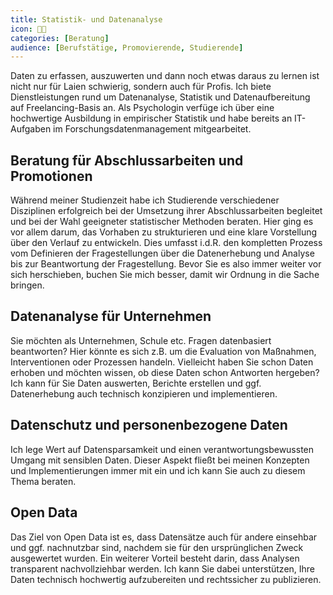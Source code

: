 ```yaml
---
title: Statistik- und Datenanalyse
icon: 👩‍🔬
categories: [Beratung]
audience: [Berufstätige, Promovierende, Studierende]
---
```


Daten zu erfassen, auszuwerten und dann noch etwas daraus zu lernen ist nicht nur für Laien schwierig, sondern auch für Profis.
Ich biete Dienstleistungen rund um Datenanalyse, Statistik und Datenaufbereitung auf Freelancing-Basis an.
Als Psychologin verfüge ich über eine hochwertige Ausbildung in empirischer Statistik und habe bereits an IT-Aufgaben im Forschungsdatenmanagement mitgearbeitet.

## Beratung für Abschlussarbeiten und Promotionen

Während meiner Studienzeit habe ich Studierende verschiedener Disziplinen erfolgreich bei der Umsetzung ihrer Abschlussarbeiten begleitet
und bei der Wahl geeigneter statistischer Methoden beraten.
Hier ging es vor allem darum, das Vorhaben zu strukturieren und eine klare Vorstellung über den Verlauf zu entwickeln.
Dies umfasst i.d.R. den kompletten Prozess vom Definieren der Fragestellungen über die Datenerhebung und Analyse bis zur Beantwortung der Fragestellung.
Bevor Sie es also immer weiter vor sich herschieben, buchen Sie mich besser, damit wir Ordnung in die Sache bringen.

## Datenanalyse für Unternehmen

Sie möchten als Unternehmen, Schule etc. Fragen datenbasiert beantworten?
Hier könnte es sich z.B. um die Evaluation von Maßnahmen, Interventionen oder Prozessen handeln.
Vielleicht haben Sie schon Daten erhoben und möchten wissen, ob diese Daten schon Antworten hergeben?
Ich kann für Sie Daten auswerten, Berichte erstellen und ggf. Datenerhebung auch technisch konzipieren und implementieren.

## Datenschutz und personenbezogene Daten

Ich lege Wert auf Datensparsamkeit und einen verantwortungsbewussten Umgang mit sensiblen Daten.
Dieser Aspekt fließt bei meinen Konzepten und Implementierungen immer mit ein und ich kann Sie auch zu diesem Thema beraten.

## Open Data

Das Ziel von Open Data ist es, dass Datensätze auch für andere einsehbar und ggf. nachnutzbar sind, nachdem sie für den ursprünglichen Zweck ausgewertet wurden.
Ein weiterer Vorteil besteht darin, dass Analysen transparent nachvollziehbar werden.
Ich kann Sie dabei unterstützen, Ihre Daten technisch hochwertig aufzubereiten und rechtssicher zu publizieren.
